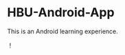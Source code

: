 
# HBU-Android-App
This is an Android learning experience.

！[](https://github.com/yesbutter/HBU-Android-App/blob/master/q版胡亥.jpg)
